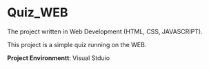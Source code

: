# Quiz_WEB
The project written in Web Development (HTML, CSS, JAVASCRIPT). 

This project is a simple quiz running on the WEB.

**Project Environmentt**: Visual Stduio
